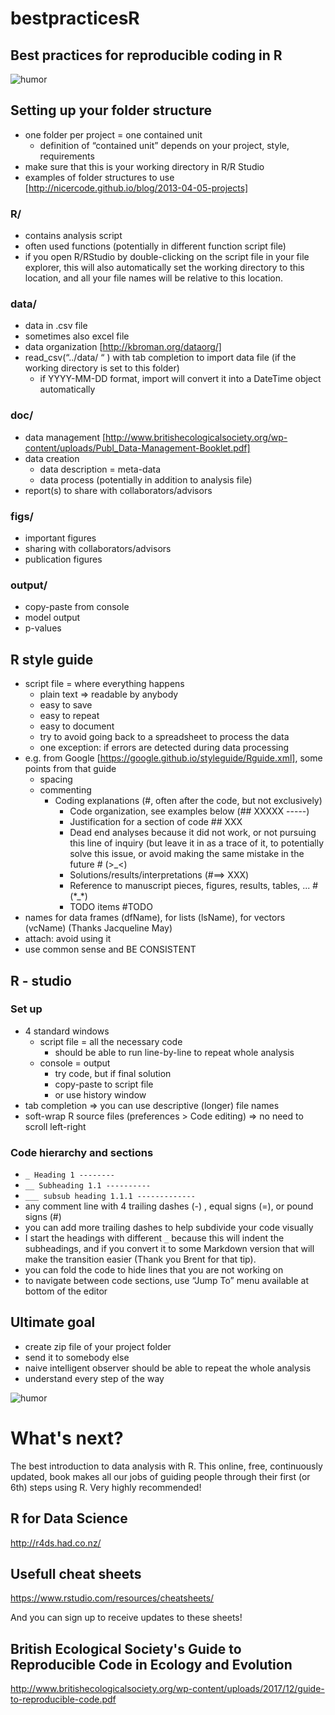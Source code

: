 # bestpracticesR

## Best practices for reproducible coding in R

![humor](http://imgs.xkcd.com/comics/code_quality.png)

## Setting up your folder structure
* one folder per project = one contained unit
  * definition of “contained unit” depends on your project, style, requirements
* make sure that this is your working directory in R/R Studio
* examples of folder structures to use [http://nicercode.github.io/blog/2013-04-05-projects]
### R/
* contains analysis script
 * often used functions (potentially in different function script file)
* if you open R/RStudio by double-clicking on the script file in your file explorer, this will also automatically set the working directory to this location, and all your file names will be relative to this location. 

### data/
 * data in .csv file
 * sometimes also excel file
 * data organization [http://kbroman.org/dataorg/]
 * read_csv(“../data/  “   ) with tab completion to import data file (if the working directory is set to this folder)
 	* if YYYY-MM-DD format, import will convert it into a DateTime object automatically
### doc/
* data management [http://www.britishecologicalsociety.org/wp-content/uploads/Publ_Data-Management-Booklet.pdf]
* data creation
  * data description = meta-data
  * data process (potentially in addition to analysis file)
* report(s) to share with collaborators/advisors
### figs/
* important figures
* sharing with collaborators/advisors
* publication figures
### output/
* copy-paste from console
* model output
* p-values
## R style guide
* script file = where everything happens
  * plain text => readable by anybody
  * easy to save
  * easy to repeat
  * easy to document
  * try to avoid going back to a spreadsheet to process the data
   * one exception: if errors are detected during data processing
* e.g. from Google [https://google.github.io/styleguide/Rguide.xml], some points from that guide
  * spacing
  * commenting
    * Coding explanations (#, often after the code, but not exclusively)
	   * Code organization, see examples below (## XXXXX -----)
	   * Justification for a section of code ## XXX
	   * Dead end analyses because it did not work, or not pursuing this line of inquiry (but leave it in as a trace of it, to potentially solve this issue, or avoid making the same mistake in the future # (>_<) 
	   * Solutions/results/interpretations (#==> XXX)
	   * Reference to manuscript pieces, figures, results, tables, ... # (\*_\*)
	   * TODO items #TODO
* names for data frames (dfName), for lists (lsName), for vectors (vcName) (Thanks Jacqueline May)
* attach: avoid using it
* use common sense and BE CONSISTENT

## R - studio

### Set up

* 4 standard windows
  * script file = all the necessary code
    * should be able to run line-by-line to repeat whole analysis
  * console = output
    * try code, but if final solution
    * copy-paste to script file
    * or use history window
* tab completion => you can use descriptive (longer) file names
* soft-wrap R source files (preferences > Code editing) => no need to scroll left-right

### Code hierarchy and sections

* `_ Heading 1 --------`
* `__ Subheading 1.1 ----------`
* `___ subsub heading 1.1.1 -------------`
* any comment line with 4 trailing dashes (-) , equal signs (=), or pound signs (#)
* you can add more trailing dashes to help subdivide your code visually
* I start the headings with different `_` because this will indent the subheadings, and if you convert it to some Markdown version that will make the transition easier (Thank you Brent for that tip).
* you can fold the code to hide lines that you are not working on
* to navigate between code sections, use “Jump To” menu available at bottom of the editor

## Ultimate goal
* create zip file of your project folder
* send it to somebody else
* naive intelligent observer should be able to repeat the whole analysis
* understand every step of the way


![humor](http://imgs.xkcd.com/comics/code_quality_2.png)

# What's next?

The best introduction to data analysis with R. This online, free, continuously updated, book makes all our jobs of guiding people through their first (or 6th) steps using R. Very highly recommended!

## R for Data Science

http://r4ds.had.co.nz/

## Usefull cheat sheets

https://www.rstudio.com/resources/cheatsheets/ 

And you can sign up to receive updates to these sheets!

## British Ecological Society's Guide to Reproducible Code in Ecology and Evolution

http://www.britishecologicalsociety.org/wp-content/uploads/2017/12/guide-to-reproducible-code.pdf
